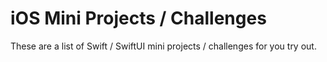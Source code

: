 # iOS Mini Projects / Challenges

These are a list of Swift / SwiftUI mini projects / challenges for you try out.

